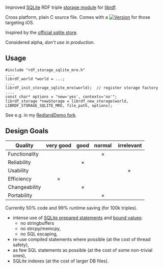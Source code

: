 
Improved [SQLite](http://sqlite.org) RDF triple [storage module](http://librdf.org/docs/api/redland-storage-modules.html)
for [librdf](http://librdf.org/).

Cross platform, plain C source file. Comes with a [![Version](https://img.shields.io/cocoapods/v/librdf.sqlite.svg)](https://github.com/CocoaPods/Specs/tree/master/Specs/librdf.sqlite/) for those targeting iOS.

Inspired by the [official sqlite store](https://github.com/dajobe/librdf/blob/master/src/rdf_storage_sqlite.c).

Considered alpha, *don't use in production*.

## Usage

    #include "rdf_storage_sqlite_mro.h"
    ....
    librdf_world *world = ...;
    ....
    librdf_init_storage_sqlite_mro(world);  // register storage factory
    ....
    const char* options = "new='yes', contexts='no'";
    librdf_storage *newStorage = librdf_new_storage(world, LIBRDF_STORAGE_SQLITE_MRO, file_path, options);

See e.g. in my [RedlandDemo fork](https://github.com/mro/RedlandDemo/tree/develop).

## Design Goals

| Quality         | very good | good | normal | irrelevant |
|-----------------|:---------:|:----:|:------:|:----------:|
| Functionality   |           |      |    ×   |            |
| Reliability     |           |  ×   |        |            |
| Usability       |           |      |        |     ×      |
| Efficiency      |     ×     |      |        |            |
| Changeability   |           |  ×   |        |            |
| Portability     |           |      |    ×   |            |

Currently 50% code and 99% runtime saving (for 100k triples).

- intense use of [SQLite prepared statements](https://www.sqlite.org/c3ref/stmt.html) and
  [bound values](https://www.sqlite.org/c3ref/bind_blob.html):
  - no stringbuffers
  - no strcpy/memcpy,
  - no SQL escaping,
- re-use compiled statements where possible (at the cost of thread safety),
- as few SQL statements as possible (at the cost of some non-trivial ones),
- SQLite indexes (at the cost of larger DB files).
